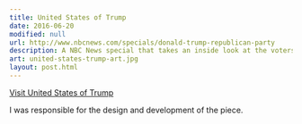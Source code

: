 ```yaml
---
title: United States of Trump
date: 2016-06-20
modified: null
url: http://www.nbcnews.com/specials/donald-trump-republican-party
description: A NBC News special that takes an inside look at the voters who took over the Republican party.
art: united-states-trump-art.jpg
layout: post.html
---
```


[Visit United States of Trump]({{url}})

I was responsible for the design and development of the piece.
